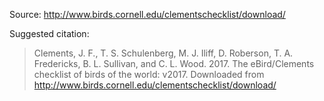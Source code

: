 Source:
http://www.birds.cornell.edu/clementschecklist/download/

Suggested citation:

> Clements, J. F., T. S. Schulenberg, M. J. Iliff, D. Roberson, T. A. Fredericks, B. L. Sullivan, and C. L. Wood. 2017. The eBird/Clements checklist of birds of the world: v2017. Downloaded from http://www.birds.cornell.edu/clementschecklist/download/
